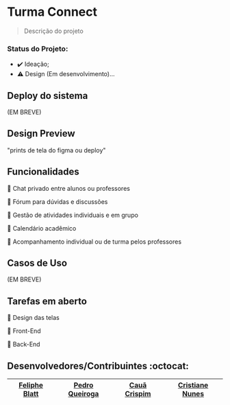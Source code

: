 # Turma Connect 

> Descrição do projeto

### Status do Projeto:
  - :heavy_check_mark: Ideação;
  - :warning: Design (Em desenvolvimento)...

## Deploy do sistema

(EM BREVE)

## Design Preview

"prints de tela do figma ou deploy"

## Funcionalidades

:small_blue_diamond: Chat privado entre alunos ou professores

:small_blue_diamond: Fórum para dúvidas e discussões

:small_blue_diamond: Gestão de atividades individuais e em grupo

:small_blue_diamond: Calendário acadêmico

:small_blue_diamond: Acompanhamento individual ou de turma pelos professores


## Casos de Uso

(EM BREVE)


## Tarefas em aberto

:memo: Design das telas

:memo: Front-End

:memo: Back-End

## Desenvolvedores/Contribuintes :octocat:

|  [Feliphe Blatt](https://github.com/Feliphe-Blatt) | [Pedro Queiroga](https://github.com/PedroQueiroga9) | [Cauã Crispim](https://github.com/cauacrispimv) | [Cristiane Nunes](https://github.com/cristiane-nunes-git)
| :---: | :---: | :---: | :---:
